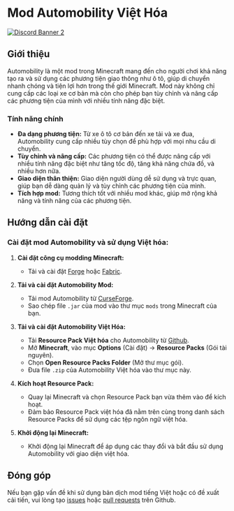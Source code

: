 # Mod Automobility Việt Hóa

[![Discord Banner 2](https://discord.com/api/guilds/1097598643931992155/widget.png?style=banner2)](https://discord.gg/scv2zKPx3g)

## Giới thiệu

Automobility là một mod trong Minecraft mang đến cho người chơi khả năng tạo ra và sử dụng các phương tiện giao thông như ô tô, giúp di chuyển nhanh chóng và tiện lợi hơn trong thế giới Minecraft. Mod này không chỉ cung cấp các loại xe cơ bản mà còn cho phép bạn tùy chỉnh và nâng cấp các phương tiện của mình với nhiều tính năng đặc biệt.

### Tính năng chính

- **Đa dạng phương tiện:** Từ xe ô tô cơ bản đến xe tải và xe đua, Automobility cung cấp nhiều tùy chọn để phù hợp với mọi nhu cầu di chuyển.
- **Tùy chỉnh và nâng cấp:** Các phương tiện có thể được nâng cấp với nhiều tính năng đặc biệt như tăng tốc độ, tăng khả năng chứa đồ, và nhiều hơn nữa.
- **Giao diện thân thiện:** Giao diện người dùng dễ sử dụng và trực quan, giúp bạn dễ dàng quản lý và tùy chỉnh các phương tiện của mình.
- **Tích hợp mod:** Tương thích tốt với nhiều mod khác, giúp mở rộng khả năng và tính năng của các phương tiện.

## Hướng dẫn cài đặt

### Cài đặt mod Automobility và sử dụng Việt hóa:

1. **Cài đặt công cụ modding Minecraft:**
   - Tải và cài đặt [Forge](https://files.minecraftforge.net/) hoặc [Fabric](https://fabricmc.net/use/installer/).

2. **Tải và cài đặt Automobility Mod:**
   - Tải mod Automobility từ [CurseForge](https://www.curseforge.com/minecraft/mc-mods/automobility/files).
   - Sao chép file `.jar` của mod vào thư mục `mods` trong Minecraft của bạn.

3. **Tải và cài đặt Automobility Việt Hóa:**
   - Tải **Resource Pack Việt hóa** cho Automobility từ [Github](https://github.com/dinhluyen93/Mod-Automobility-VietHoa/releases).
   - Mở **Minecraft**, vào mục **Options** (Cài đặt) -> **Resource Packs** (Gói tài nguyên).
   - Chọn **Open Resource Packs Folder** (Mở thư mục gói).
   - Đưa file `.zip` của Automobility Việt hóa vào thư mục này.

4. **Kích hoạt Resource Pack:**
   - Quay lại Minecraft và chọn Resource Pack bạn vừa thêm vào để kích hoạt.
   - Đảm bảo Resource Pack việt hóa đã nằm trên cùng trong danh sách Resource Packs để sử dụng các tệp ngôn ngữ việt hóa.

5. **Khởi động lại Minecraft:**
   - Khởi động lại Minecraft để áp dụng các thay đổi và bắt đầu sử dụng Automobility với giao diện việt hóa.

## Đóng góp
Nếu bạn gặp vấn đề khi sử dụng bản dịch mod tiếng Việt hoặc có đề xuất cải tiến, vui lòng tạo [issues](https://github.com/dinhluyen93/Mod-Automobility-VietHoa/issues) hoặc [pull requests](https://github.com/dinhluyen93/Mod-Automobility-VietHoa/pulls) trên Github.
